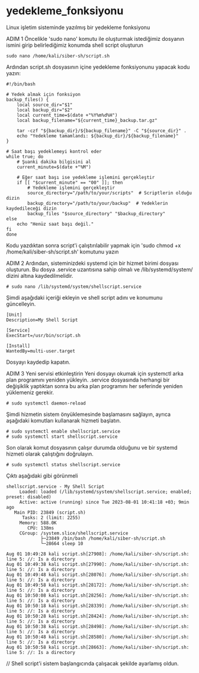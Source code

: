 # yedekleme_fonksiyonu
Linux işletim sisteminde yazılmış bir yedekleme fonksiyonu 

ADIM 1
Öncelikle 'sudo nano' komutu ile oluşturmak istediğimiz dosyanın ismini girip belirlediğimiz konumda shell script oluşturun
````
sudo nano /home/kali/siber-sh/script.sh
```` 
Ardından script.sh dosyasının içine yedekleme fonksiyonunu yapacak kodu yazın:
````
#!/bin/bash
 
# Yedek almak için fonksiyon
backup_files() {
    local source_dir="$1"
    local backup_dir="$2"
    local current_time=$(date +"%Y%m%d%H")
    local backup_filename="${current_time}_backup.tar.gz"

    tar -czf "${backup_dir}/${backup_filename}" -C "${source_dir}" .
    echo "Yedekleme tamamlandı: ${backup_dir}/${backup_filename}"
}

# Saat başı yedeklemeyi kontrol eder
while true; do
    # Şuanki dakika bilgisini al
    current_minute=$(date +"%M")

    # Eğer saat başı ise yedekleme işlemini gerçekleştir
    if [[ "$current_minute" == "00" ]]; then
        # Yedekleme işlemini gerçekleştir
        source_directory="/path/to/your/scripts"  # Scriptlerin olduğu dizin
        backup_directory="/path/to/your/backup"  # Yedeklerin kaydedileceği dizin
        backup_files "$source_directory" "$backup_directory"
else
    echo "Henüz saat başı değil."
fi
done
````
Kodu yazdıktan sonra script'i çalıştırılabilir yapmak için 'sudo chmod +x /home/kali/siber-sh/script.sh' komutunu yazın

ADIM 2
Ardından, sisteminizdeki systemd için bir hizmet birimi dosyası oluşturun. Bu dosya .service uzantısına sahip olmalı ve /lib/systemd/system/ dizini altına kaydedilmelidir.
````
# sudo nano /lib/systemd/system/shellscript.service
````
Şimdi aşağıdaki içeriği ekleyin ve shell script adını ve konumunu güncelleyin.
````
[Unit]
Description=My Shell Script

[Service]
ExecStart=/usr/bin/script.sh

[Install]
WantedBy=multi-user.target
````
Dosyayı kaydedip kapatın.

ADIM 3
Yeni servisi etkinleştirin
Yeni dosyayı okumak için systemctl arka plan programını yeniden yükleyin. .service dosyasında herhangi bir değişiklik yaptıktan sonra bu arka plan programını her seferinde yeniden yüklemeniz gerekir.
````
# sudo systemctl daemon-reload
````
Şimdi hizmetin sistem önyüklemesinde başlamasını sağlayın, ayrıca aşağıdaki komutları kullanarak hizmeti başlatın.
````
# sudo systemctl enable shellscript.service 
# sudo systemctl start shellscript.service
````
Son olarak komut dosyasının çalışır durumda olduğunu ve bir systemd hizmeti olarak çalıştığını doğrulayın.
````
# sudo systemctl status shellscript.service 
````
Çıktı aşağıdaki gibi görünmeli
````
shellscript.service - My Shell Script
     Loaded: loaded (/lib/systemd/system/shellscript.service; enabled; preset: disabled)
     Active: active (running) since Tue 2023-08-01 10:41:18 +03; 9min ago
   Main PID: 23849 (script.sh)
      Tasks: 2 (limit: 2255)
     Memory: 588.0K
        CPU: 138ms
     CGroup: /system.slice/shellscript.service
             ├─23849 /bin/bash /home/kali/siber-sh/script.sh
             └─28664 sleep 10

Aug 01 10:49:28 kali script.sh[27908]: /home/kali/siber-sh/script.sh: line 5: //: Is a directory
Aug 01 10:49:38 kali script.sh[27990]: /home/kali/siber-sh/script.sh: line 5: //: Is a directory
Aug 01 10:49:48 kali script.sh[28076]: /home/kali/siber-sh/script.sh: line 5: //: Is a directory
Aug 01 10:49:58 kali script.sh[28172]: /home/kali/siber-sh/script.sh: line 5: //: Is a directory
Aug 01 10:50:08 kali script.sh[28256]: /home/kali/siber-sh/script.sh: line 5: //: Is a directory
Aug 01 10:50:18 kali script.sh[28339]: /home/kali/siber-sh/script.sh: line 5: //: Is a directory
Aug 01 10:50:28 kali script.sh[28424]: /home/kali/siber-sh/script.sh: line 5: //: Is a directory
Aug 01 10:50:38 kali script.sh[28498]: /home/kali/siber-sh/script.sh: line 5: //: Is a directory
Aug 01 10:50:48 kali script.sh[28580]: /home/kali/siber-sh/script.sh: line 5: //: Is a directory
Aug 01 10:50:58 kali script.sh[28663]: /home/kali/siber-sh/script.sh: line 5: //: Is a directory
````
// Shell script'i sistem başlangıcında çalışacak şekilde ayarlamış oldun.

